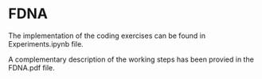 # FDNA

The implementation of the coding exercises can be found in Experiments.ipynb file.

A complementary description of the working steps has been provied in the FDNA.pdf file.
